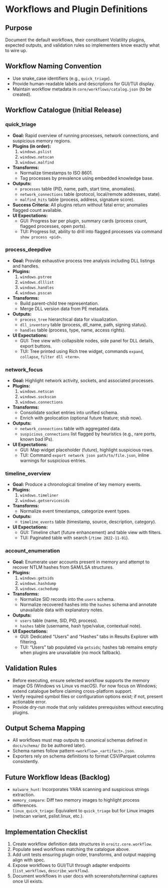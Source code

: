 # Workflows and Plugin Definitions

## Purpose

Document the default workflows, their constituent Volatility plugins, expected outputs, and validation rules so implementers know exactly what to wire up.

## Workflow Naming Convention

- Use snake_case identifiers (e.g., `quick_triage`).
- Provide human-readable labels and descriptions for GUI/TUI display.
- Maintain workflow metadata in `core/workflows/catalog.json` (to be created).

## Workflow Catalogue (Initial Release)

### quick_triage

- **Goal:** Rapid overview of running processes, network connections, and suspicious memory regions.
- **Plugins (in order):**
  1. `windows.pslist`
  2. `windows.netscan`
  3. `windows.malfind`
- **Transforms:**
  - Normalize timestamps to ISO 8601.
  - Tag processes by prevalence using embedded knowledge base.
- **Outputs:**
  - `processes` table (PID, name, path, start time, anomalies).
  - `network_connections` table (protocol, local/remote addresses, state).
  - `malfind_hits` table (process, address, signature score).
- **Success Criteria:** All plugins return without fatal error; anomalies flagged count available.
- **UI Expectations:**
  - GUI: Progress bar per plugin, summary cards (process count, flagged processes, open ports).
  - TUI: Progress list, ability to drill into flagged processes via command `show process <pid>`.

### process_deepdive

- **Goal:** Provide exhaustive process tree analysis including DLL listings and handles.
- **Plugins:**
  1. `windows.pstree`
  2. `windows.dlllist`
  3. `windows.handles`
  4. `windows.psscan`
- **Transforms:**
  - Build parent-child tree representation.
  - Merge DLL version data from PE metadata.
- **Outputs:**
  - `process_tree` hierarchical data for visualization.
  - `dll_inventory` table (process, dll_name, path, signing status).
  - `handles` table (process, type, name, access rights).
- **UI Expectations:**
  - GUI: Tree view with collapsible nodes, side panel for DLL details, export buttons.
  - TUI: Tree printed using Rich tree widget, commands `expand`, `collapse`, `filter dll <term>`.

### network_focus

- **Goal:** Highlight network activity, sockets, and associated processes.
- **Plugins:**
  1. `windows.netscan`
  2. `windows.sockscan`
  3. `windows.connections`
- **Transforms:**
  - Consolidate socket entries into unified schema.
  - Enrich with geolocation (optional future feature; stub now).
- **Outputs:**
  - `network_connections` table with aggregated data.
  - `suspicious_connections` list flagged by heuristics (e.g., rare ports, known bad IPs).
- **UI Expectations:**
  - GUI: Map widget placeholder (future), highlight suspicious rows.
  - TUI: Command `export network json path/to/file.json`, inline warnings for suspicious entries.

### timeline_overview

- **Goal:** Produce a chronological timeline of key memory events.
- **Plugins:**
  1. `windows.timeliner`
  2. `windows.getservicesids`
- **Transforms:**
  - Normalize event timestamps, categorize event types.
- **Outputs:**
  - `timeline_events` table (timestamp, source, description, category).
- **UI Expectations:**
  - GUI: Timeline chart (future enhancement) and table view with filters.
  - TUI: Paginated table with search (`/time 2022-11-01`).

### account_enumeration

- **Goal:** Enumerate user accounts present in memory and attempt to recover NTLM hashes from SAM/LSA structures.
- **Plugins:**
  1. `windows.getsids`
  2. `windows.hashdump`
  3. `windows.cachedump`
- **Transforms:**
  - Normalize SID records into the `users` schema.
  - Normalize recovered hashes into the `hashes` schema and annotate unavailable data with explanatory notes.
- **Outputs:**
  - `users` table (name, SID, PID, process).
  - `hashes` table (username, hash type/value, contextual note).
- **UI Expectations:**
  - GUI: Dedicated “Users” and “Hashes” tabs in Results Explorer with filtering.
  - TUI: “Users” tab populated via `getsids`; hashes tab remains empty when plugins are unavailable (no mock fallback).

## Validation Rules

- Before executing, ensure selected workflow supports the memory image OS (Windows vs Linux vs macOS). For now focus on Windows; extend catalogue before claiming cross-platform support.
- Verify required symbol files or configuration options exist; if not, present actionable error.
- Provide dry-run mode that only validates prerequisites without executing plugins.

## Output Schema Mapping

- All workflows must map outputs to canonical schemas defined in `docs/schema/` (to be authored later).
- Schema names follow pattern `<workflow>_<artifact>.json`.
- Exporters rely on schema definitions to format CSV/Parquet columns consistently.

## Future Workflow Ideas (Backlog)

- `malware_hunt`: Incorporates YARA scanning and suspicious strings extraction.
- `memory_compare`: Diff two memory images to highlight process differences.
- `linux_quick_triage`: Equivalent to `quick_triage` but for Linux images (netscan variant, pslist.linux, etc.).

## Implementation Checklist

1. Create workflow definition data structures in `oroitz.core.workflow`.
2. Populate seed workflows matching the catalogue above.
3. Add unit tests ensuring plugin order, transforms, and output mapping align with spec.
4. Expose workflows to GUI/TUI through adapter endpoints (`list_workflows`, `describe_workflow`).
5. Document workflows in user docs with screenshots/terminal captures once UI exists.
